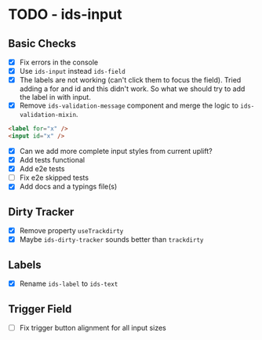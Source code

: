 # TODO - ids-input

## Basic Checks
- [x] Fix errors in the console
- [x] Use `ids-input` instead `ids-field`
- [x] The labels are not working (can't click them to focus the field). Tried adding a for and id and this didn't work. So what we should try to add the label in with input.
- [x] Remove `ids-validation-message` component and merge the logic to `ids-validation-mixin`.

```html
<label for="x" />
<input id="x" />
```
- [x] Can we add more complete input styles from current uplift?
- [x] Add tests functional
- [x] Add e2e tests
- [ ] Fix e2e skipped tests
- [x] Add docs and a typings file(s)

## Dirty Tracker

- [x] Remove property `useTrackdirty`
- [x] Maybe `ids-dirty-tracker` sounds better than `trackdirty`

## Labels

- [x] Rename `ids-label` to `ids-text`

## Trigger Field
- [ ] Fix trigger button alignment for all input sizes
